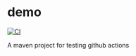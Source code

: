 # demo
[![CI](https://github.com/ErwanGauduchon/demo/actions/workflows/main.yml/badge.svg)](https://github.com/ErwanGauduchon/demo/actions/workflows/main.yml)

A maven project for testing github actions
